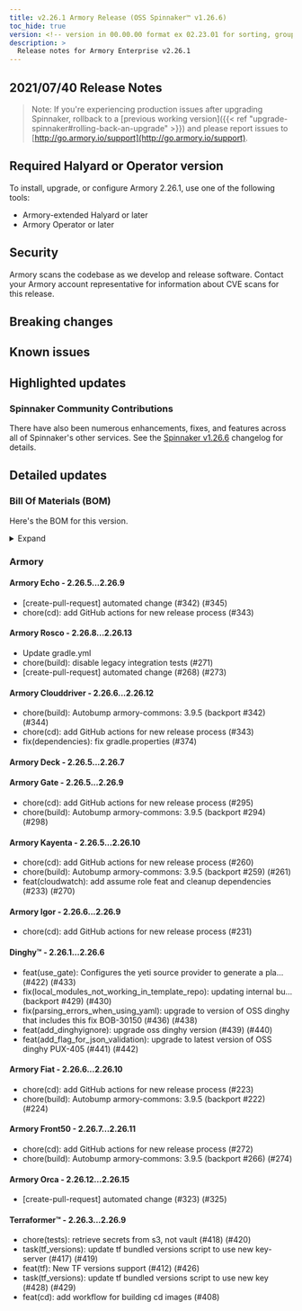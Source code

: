 ```yaml
---
title: v2.26.1 Armory Release (OSS Spinnaker™ v1.26.6)
toc_hide: true
version: <!-- version in 00.00.00 format ex 02.23.01 for sorting, grouping --> 
description: >
  Release notes for Armory Enterprise v2.26.1
---
```


## 2021/07/40 Release Notes

> Note: If you're experiencing production issues after upgrading Spinnaker, rollback to a [previous working version]({{< ref "upgrade-spinnaker#rolling-back-an-upgrade" >}}) and please report issues to [http://go.armory.io/support](http://go.armory.io/support).
## Required Halyard or Operator version

To install, upgrade, or configure Armory 2.26.1, use one of the following tools:

- Armory-extended Halyard <PUT IN A VERSION NUMBER> or later
- Armory Operator <PUT IN A VERSION NUMBER> or later

## Security

Armory scans the codebase as we develop and release software. Contact your Armory account representative for information about CVE scans for this release.

## Breaking changes
<!-- Copy/paste from the previous version if there are recent ones. We can drop breaking changes after 3 minor versions. Add new ones from OSS and Armory. -->

## Known issues
<!-- Copy/paste known issues from the previous version if they're not fixed. Add new ones from OSS and Armory. If there aren't any issues, state that so readers don't think we forgot to fill out this section. -->

## Highlighted updates

<!--
Each item category (such as UI) under here should be an h3 (###). List the following info that service owners should be able to provide:
- Major changes or new features we want to call out for Armory and OSS. Changes should be grouped under end user understandable sections. For example, instead of Deck, use UI. Instead of Fiat, use Permissions.
- Fixes to any known issues from previous versions that we have in release notes. These can all be grouped under a Fixed issues H3.
-->




###  Spinnaker Community Contributions

There have also been numerous enhancements, fixes, and features across all of Spinnaker's other services. See the
[Spinnaker v1.26.6](https://www.spinnaker.io/changelogs/1.26.6-changelog/) changelog for details.

## Detailed updates

### Bill Of Materials (BOM)

Here's the BOM for this version.
<details><summary>Expand</summary>
<pre class="highlight">
<code>version: 2.26.1
timestamp: "2021-07-20 19:04:54"
services:
    clouddriver:
        commit: 58e826ca
        version: 2.26.12
    deck:
        commit: 09f8ec58
        version: 2.26.7
    dinghy:
        commit: 33f6f14c
        version: 2.26.6
    echo:
        commit: 3cdb74fa
        version: 2.26.9
    fiat:
        commit: b2360f92
        version: 2.26.10
    front50:
        commit: d3dfd429
        version: 2.26.11
    gate:
        commit: ec2ae48c
        version: 2.26.9
    igor:
        commit: a9b45bca
        version: 2.26.9
    kayenta:
        commit: 1d27eaf7
        version: 2.26.10
    monitoring-daemon:
        version: 2.26.0
    monitoring-third-party:
        version: 2.26.0
    orca:
        commit: 69f66bf3
        version: 2.26.15
    rosco:
        commit: 1dfc60f1
        version: 2.26.13
    terraformer:
        commit: "540902e6"
        version: 2.26.9
dependencies:
    redis:
        version: 2:2.8.4-2
artifactSources:
    dockerRegistry: docker.io/armory
</code>
</pre>
</details>

### Armory


#### Armory Echo - 2.26.5...2.26.9

  - [create-pull-request] automated change (#342) (#345)
  - chore(cd): add GitHub actions for new release process (#343)

#### Armory Rosco - 2.26.8...2.26.13

  - Update gradle.yml
  - chore(build): disable legacy integration tests (#271)
  - [create-pull-request] automated change (#268) (#273)

#### Armory Clouddriver - 2.26.6...2.26.12

  - chore(build): Autobump armory-commons: 3.9.5 (backport #342) (#344)
  - chore(cd): add GitHub actions for new release process (#343)
  - fix(dependencies): fix gradle.properties (#374)

#### Armory Deck - 2.26.5...2.26.7


#### Armory Gate - 2.26.5...2.26.9

  - chore(cd): add GitHub actions for new release process (#295)
  - chore(build): Autobump armory-commons: 3.9.5 (backport #294) (#298)

#### Armory Kayenta - 2.26.5...2.26.10

  - chore(cd): add GitHub actions for new release process (#260)
  - chore(build): Autobump armory-commons: 3.9.5 (backport #259) (#261)
  - feat(cloudwatch): add assume role feat and cleanup dependencies (#233) (#270)

#### Armory Igor - 2.26.6...2.26.9

  - chore(cd): add GitHub actions for new release process (#231)

#### Dinghy™ - 2.26.1...2.26.6

  - feat(use_gate): Configures the yeti source provider to generate a pla… (#422) (#433)
  - fix(local_modules_not_working_in_template_repo): updating internal bu… (backport #429) (#430)
  - fix(parsing_errors_when_using_yaml): upgrade to version of OSS dinghy that includes this fix BOB-30150 (#436) (#438)
  - feat(add_dinghyignore): upgrade oss dinghy version (#439) (#440)
  - feat(add_flag_for_json_validation): upgrade to latest version of OSS dinghy PUX-405 (#441) (#442)

#### Armory Fiat - 2.26.6...2.26.10

  - chore(cd): add GitHub actions for new release process (#223)
  - chore(build): Autobump armory-commons: 3.9.5 (backport #222) (#224)

#### Armory Front50 - 2.26.7...2.26.11

  - chore(cd): add GitHub actions for new release process (#272)
  - chore(build): Autobump armory-commons: 3.9.5 (backport #266) (#274)

#### Armory Orca - 2.26.12...2.26.15

  - [create-pull-request] automated change (#323) (#325)

#### Terraformer™ - 2.26.3...2.26.9

  - chore(tests): retrieve secrets from s3, not vault (#418) (#420)
  - task(tf_versions): update tf bundled versions script to use new key-server (#417) (#419)
  - feat(tf): New TF versions support (#412) (#426)
  - task(tf_versions): update tf bundled versions script to use new key (#428) (#429)
  - feat(cd): add workflow for building cd images (#408)

